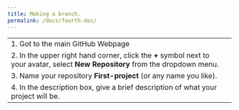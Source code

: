 ```yaml
---
title: Making a branch.
permalink: /docs/fourth-doc/
---
```


|               |               |   
| ------------- |:-------------:| 
| 1. Got to the main GitHub Webpage |   | 
| 2. In the upper right hand corner, click the **+** symbol next to your avatar, select **New Repository** from the dropdown menu.|  |  
| 3. Name your repository **First-project** (or any name you like). |               |  
| 4. In the description box, give a brief description of what your project will be. |                       |
